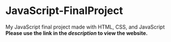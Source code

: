 # JavaScript-FinalProject
My JavaScript final project made with HTML, CSS, and JavaScript  
**Please use the link in the _description_ to view the website.**
